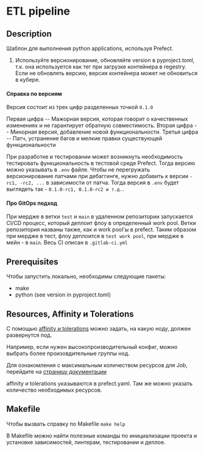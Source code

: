 # ETL pipeline

## Description

Шаблон для выполнения python applications, используя Prefect.

1. Используйте версионирование, обновляйте version в pyproject.toml, т.к. она используется как тег при загрузке контейнера в regestry. Если не обновлять версию, версия контейнера может не обновиться в кубере.

#### Справка по версиям
Версия состоит из трех цифр разделенных точкой `0.1.0`

Первая цифра -- Мажорная версия, которая говорит о качественных изменениях и не гарантирует обратную совместимость.
Вторая цифра -- Минорная версия, добавление новой функциональности.
Третья цифра -- Патч, устранение багов и мелкие правки существующей функциональности

При разработке и тестировании может возникнуть необходимость тестировать функциональность в тестовой среде Prefect. Тогда версию можно указывать в `.env` файле. Чтобы не перегружать версионирование патчами при дебаггинге, нужно добавить к версии `-rc1, -rc2, ...` в зависимости от патча.
Тогда версия в `.env` будет выглядеть так - `0.1.0-rc1, 0.1.0-rc2 и т.д.`.

#### Про GitOps подход
При мердже в ветки `test` и `main` в удаленном репозитории запускается CI/CD процесс, который деплоит флоу в определенный work pool.
Ветки репозитория названы также, как и work pool'ы в prefect. Таким образом при мердже в тест, флоу деплоится в `test work pool`, при мердже в мейн - в `main`.
Весь CI описан в `.gitlab-ci.yml`

## Prerequisites

Чтобы запустить локально, необходимы следующие пакеты:

- make
- python (see version in pyproject.toml)

## Resources, Affinity и Tolerations

С помощью [affinity и tolerations](https://wiki.yandex.ru/ons-home/servisy/yandex-clo/managed-service-for-kubernetes/affinity-i-tolerations/) можно задать, на какую ноду, должен развернутся под.

Например, если нужен высокопроизводительный конфиг, можно выбрать более произовдительные группы нод.

Для ознакомления с максимальным количеством ресурсов для Job, перейдите на [страницу документации](https://wiki.yandex.ru/ons-home/servisy/yandex-clo/managed-service-for-kubernetes/taint-politiki-nod/)

affinity и tolerations указываются в prefect.yaml. Там же можно указать количество необходимых ресурсов.

## Makefile

Чтобы вызвать справку по Makefile `make help`

В Makefile можно найти полезные команды по инициализации проекта и установке зависимостей, линтерам, тестировании и деплое.

